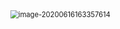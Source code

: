<img src="G:\soft\Typora\img\image-20200616163357614.png" alt="image-20200616163357614" style="zoom:80%;" />